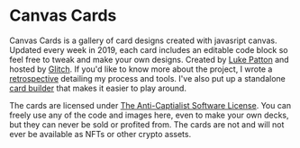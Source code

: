 # Canvas Cards
Canvas Cards is a gallery of card designs created with javasript canvas. Updated every week in 2019, each card 
includes an editable code block so feel free to tweak and make your own designs. Created
by <a href="https://twitter.com/friendofpixels" target="_blank">Luke Patton</a>
and hosted by <a href="https://glitch.com/edit/#!/canvas-cards">Glitch</a>. If
you'd like to know more about the project, I wrote a <a href="https://friendofpixels.com/posts/making-canvas-cards">retrospective</a>
detailing my process and tools. I've also put up a standalone <a target="_blank" href="https://canvas-card-builder.glitch.me/">card builder</a>
that makes it easier to play around.

The cards are licensed under <a rel="license" href="https://anticapitalist.software/" target="_blank">The Anti-Captialist Software License</a>. 
You can freely use any of the code and images here, even to make your own decks, but they can never be sold or profited from. The cards are 
not and will not ever be available as NFTs or other crypto assets.
